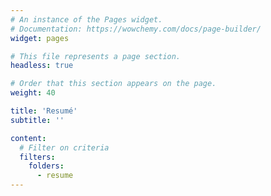 ```yaml
---
# An instance of the Pages widget.
# Documentation: https://wowchemy.com/docs/page-builder/
widget: pages

# This file represents a page section.
headless: true

# Order that this section appears on the page.
weight: 40

title: 'Resumé'
subtitle: ''

content:
  # Filter on criteria
  filters:
    folders:
      - resume
---
```

